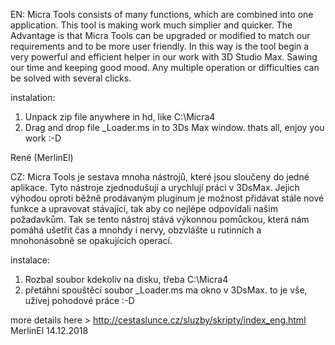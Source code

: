 
EN:
Micra Tools consists of many functions, which are combined into one application. 
This tool is making work much simplier and quicker.
The Advantage is that Micra Tools can be upgraded or modified to match our requirements and to be more user friendly.
In this way is the tool begin a very powerful and efficient helper in our work with 3D Studio Max. 
Sawing our time and keeping good mood.
Any multiple operation or difficulties can be solved with several clicks.  

instalation:

1) Unpack zip file anywhere in hd, like C:\Micra4
2) Drag and drop file _Loader.ms in to 3Ds Max window.
thats all, enjoy you work :-D


René (MerlinEl)

CZ:
Micra Tools je sestava mnoha nástrojů, které jsou sloučeny do jedné aplikace. 
Tyto nástroje zjednodušují a urychlují práci v 3DsMax.
Jejich výhodou oproti běžně prodávaným pluginum je možnost přidávat stále nové funkce a upravovat stávající, 
tak aby co nejlépe odpovídali našim požadavkům.
Tak se tento nástroj stává výkonnou pomůckou, která nám pomáhá ušetřit čas a mnohdy i nervy, 
obzvlášte u rutinních a mnohonásobně se opakujících operací.

instalace:

1) Rozbal soubor kdekoliv na disku, třeba C:\Micra4
2) přetáhni spouštěcí soubor _Loader.ms ma okno v 3DsMax.
to je vše, užívej pohodové práce :-D


more details here > http://cestaslunce.cz/sluzby/skripty/index_eng.html
MerlinEl 14.12.2018
